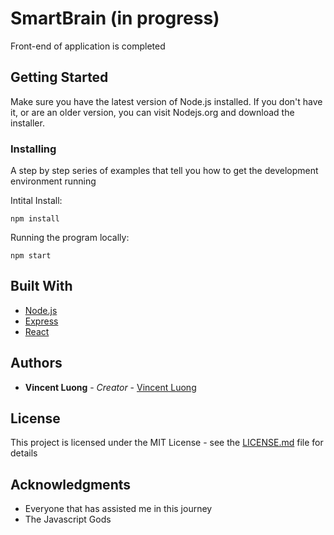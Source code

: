# SmartBrain (in progress)

Front-end of application is completed


## Getting Started

Make sure you have the latest version of Node.js installed. If you don't have it, or are an older version, you can visit Nodejs.org and download the installer.


### Installing

A step by step series of examples that tell you how to get the development environment running

Intital Install:

```
npm install
```

Running the program locally:
```
npm start
```

## Built With

* [Node.js](https://nodejs.org/en/)
* [Express](https://expressjs.com/) 
* [React](https://reactjs.org/)


## Authors

* **Vincent Luong** - *Creator* - [Vincent Luong](https://github.com/april-april)


## License

This project is licensed under the MIT License - see the [LICENSE.md](LICENSE.md) file for details

## Acknowledgments

* Everyone that has assisted me in this journey
* The Javascript Gods
